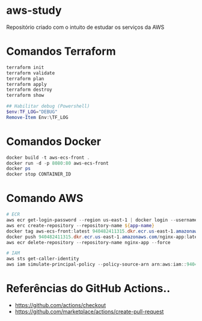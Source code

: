 # aws-study
Repositório criado com o intuito de estudar os serviços da AWS

# Comandos Terraform
```powershell
terraform init
terraform validate
terraform plan
terraform apply
terraform destroy
terraform show

## Habilitar debug (Powershell)
$env:TF_LOG="DEBUG"
Remove-Item Env:\TF_LOG
```

# Comandos Docker
```powershell
docker build -t aws-ecs-front .
docker run -d -p 8080:80 aws-ecs-front
docker ps
docker stop CONTAINER_ID
```

# Comando AWS
```powershell
# ECR
aws ecr get-login-password --region us-east-1 | docker login --username AWS --password-stdin 940482411315.dkr.ecr.us-east-1.amazonaws.com
aws erc create-repository --repository-name ${app-name}
docker tag aws-ecs-front:latest 940482411315.dkr.ecr.us-east-1.amazonaws.com/nginx-app:latest
docker push 940482411315.dkr.ecr.us-east-1.amazonaws.com/nginx-app:latest
aws ecr delete-repository --repository-name nginx-app --force

# IAM
aws sts get-caller-identity
aws iam simulate-principal-policy --policy-source-arn arn:aws:iam::940482411315:user/terraform --action-names glue:CreateJob
```

# Referências do GitHub Actions..
- https://github.com/actions/checkout
- https://github.com/marketplace/actions/create-pull-request